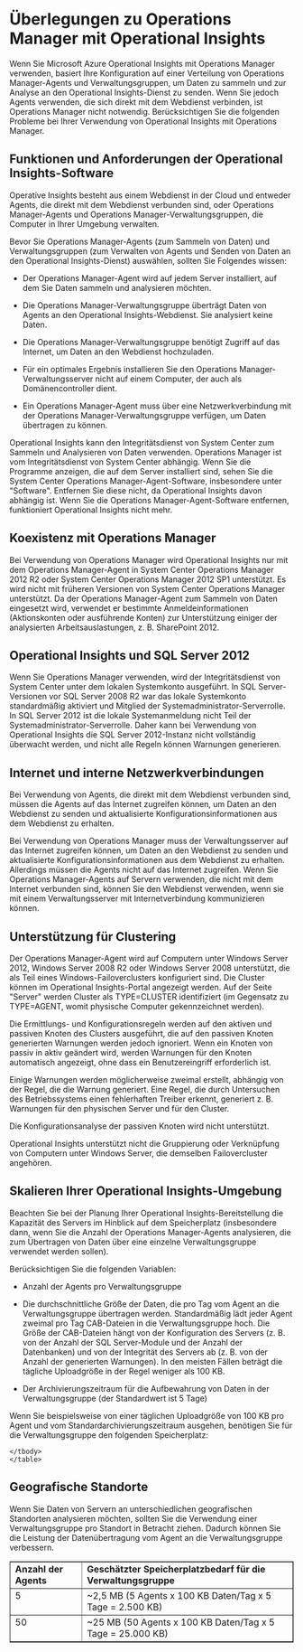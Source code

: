 <properties 
   pageTitle="Überlegungen zu Operations Manager mit Operational Insights"
   description="Wenn Sie Microsoft Azure Operational Insights mit Operations Manager verwenden, basiert Ihre Konfiguration auf einer Verteilung von Operations Manager-Agents und Verwaltungsgruppen, um Daten zu sammeln und zur Analyse an den Operational Insights-Dienst zu senden"
   services="operational-insights"
   documentationCenter=""
   authors="bandersmsft"
   manager="jwhit"
   editor="tysonn" />
<tags 
   ms.service="operational-insights"
   ms.devlang="na"
   ms.topic="article"
   ms.tgt_pltfrm="na"
   ms.workload="na"
   ms.date="03/20/2015"
   ms.author="banders" />

# Überlegungen zu Operations Manager mit Operational Insights

Wenn Sie Microsoft Azure Operational Insights mit Operations Manager verwenden, basiert Ihre Konfiguration auf einer Verteilung von Operations Manager-Agents und Verwaltungsgruppen, um Daten zu sammeln und zur Analyse an den Operational Insights-Dienst zu senden. Wenn Sie jedoch Agents verwenden, die sich direkt mit dem Webdienst verbinden, ist Operations Manager nicht notwendig. Berücksichtigen Sie die folgenden Probleme bei Ihrer Verwendung von Operational Insights mit Operations Manager.

## Funktionen und Anforderungen der Operational Insights-Software

Operative Insights besteht aus einem Webdienst in der Cloud und entweder Agents, die direkt mit dem Webdienst verbunden sind, oder Operations Manager-Agents und Operations Manager-Verwaltungsgruppen, die Computer in Ihrer Umgebung verwalten.

Bevor Sie Operations Manager-Agents (zum Sammeln von Daten) und Verwaltungsgruppen (zum Verwalten von Agents und Senden von Daten an den Operational Insights-Dienst) auswählen, sollten Sie Folgendes wissen:

- Der Operations Manager-Agent wird auf jedem Server installiert, auf dem Sie Daten sammeln und analysieren möchten.

- Die Operations Manager-Verwaltungsgruppe überträgt Daten von Agents an den Operational Insights-Webdienst. Sie analysiert keine Daten.

- Die Operations Manager-Verwaltungsgruppe benötigt Zugriff auf das Internet, um Daten an den Webdienst hochzuladen.

- Für ein optimales Ergebnis installieren Sie den Operations Manager-Verwaltungsserver nicht auf einem Computer, der auch als Domänencontroller dient.

- Ein Operations Manager-Agent muss über eine Netzwerkverbindung mit der Operations Manager-Verwaltungsgruppe verfügen, um Daten übertragen zu können.

Operational Insights kann den Integritätsdienst von System Center zum Sammeln und Analysieren von Daten verwenden. Operations Manager ist vom Integritätsdienst von System Center abhängig. Wenn Sie die Programme anzeigen, die auf dem Server installiert sind, sehen Sie die System Center Operations Manager-Agent-Software, insbesondere unter "Software". Entfernen Sie diese nicht, da Operational Insights davon abhängig ist. Wenn Sie die Operations Manager-Agent-Software entfernen, funktioniert Operational Insights nicht mehr.

## Koexistenz mit Operations Manager

Bei Verwendung von Operations Manager wird Operational Insights nur mit dem Operations Manager-Agent in System Center Operations Manager 2012 R2 oder System Center Operations Manager 2012 SP1 unterstützt. Es wird nicht mit früheren Versionen von System Center Operations Manager unterstützt. Da der Operations Manager-Agent zum Sammeln von Daten eingesetzt wird, verwendet er bestimmte Anmeldeinformationen (Aktionskonten oder ausführende Konten) zur Unterstützung einiger der analysierten Arbeitsauslastungen, z. B. SharePoint 2012.

## Operational Insights und SQL Server 2012

Wenn Sie Operations Manager verwenden, wird der Integritätsdienst von System Center unter dem lokalen Systemkonto ausgeführt. In SQL Server-Versionen vor SQL Server 2008 R2 war das lokale Systemkonto standardmäßig aktiviert und Mitglied der Systemadministrator-Serverrolle. In SQL Server 2012 ist die lokale Systemanmeldung nicht Teil der Systemadministrator-Serverrolle. Daher kann bei Verwendung von Operational Insights die SQL Server 2012-Instanz nicht vollständig überwacht werden, und nicht alle Regeln können Warnungen generieren.

## Internet und interne Netzwerkverbindungen

Bei Verwendung von Agents, die direkt mit dem Webdienst verbunden sind, müssen die Agents auf das Internet zugreifen können, um Daten an den Webdienst zu senden und aktualisierte Konfigurationsinformationen aus dem Webdienst zu erhalten.

Bei Verwendung von Operations Manager muss der Verwaltungsserver auf das Internet zugreifen können, um Daten an den Webdienst zu senden und aktualisierte Konfigurationsinformationen aus dem Webdienst zu erhalten. Allerdings müssen die Agents nicht auf das Internet zugreifen. Wenn Sie Operations Manager-Agents auf Servern verwenden, die nicht mit dem Internet verbunden sind, können Sie den Webdienst verwenden, wenn sie mit einem Verwaltungsserver mit Internetverbindung kommunizieren können.

## Unterstützung für Clustering

Der Operations Manager-Agent wird auf Computern unter Windows Server 2012, Windows Server 2008 R2 oder Windows Server 2008 unterstützt, die als Teil eines Windows-Failoverclusters konfiguriert sind. Die Cluster können im Operational Insights-Portal angezeigt werden. Auf der Seite "Server" werden Cluster als TYPE=CLUSTER identifiziert (im Gegensatz zu TYPE=AGENT, womit physische Computer gekennzeichnet werden).

Die Ermittlungs- und Konfigurationsregeln werden auf den aktiven und passiven Knoten des Clusters ausgeführt, die auf den passiven Knoten generierten Warnungen werden jedoch ignoriert. Wenn ein Knoten von passiv in aktiv geändert wird, werden Warnungen für den Knoten automatisch angezeigt, ohne dass ein Benutzereingriff erforderlich ist.

Einige Warnungen werden möglicherweise zweimal erstellt, abhängig von der Regel, die die Warnung generiert. Eine Regel, die durch Untersuchen des Betriebssystems einen fehlerhaften Treiber erkennt, generiert z. B. Warnungen für den physischen Server und für den Cluster.

Die Konfigurationsanalyse der passiven Knoten wird nicht unterstützt.

Operational Insights unterstützt nicht die Gruppierung oder Verknüpfung von Computern unter Windows Server, die demselben Failovercluster angehören.

## Skalieren Ihrer Operational Insights-Umgebung

Beachten Sie bei der Planung Ihrer Operational Insights-Bereitstellung die Kapazität des Servers im Hinblick auf dem Speicherplatz (insbesondere dann, wenn Sie die Anzahl der Operations Manager-Agents analysieren, die zum Übertragen von Daten über eine einzelne Verwaltungsgruppe verwendet werden sollen).

Berücksichtigen Sie die folgenden Variablen:

- Anzahl der Agents pro Verwaltungsgruppe

- Die durchschnittliche Größe der Daten, die pro Tag vom Agent an die Verwaltungsgruppe übertragen werden. Standardmäßig lädt jeder Agent zweimal pro Tag CAB-Dateien in die Verwaltungsgruppe hoch. Die Größe der CAB-Dateien hängt von der Konfiguration des Servers (z. B. von der Anzahl der SQL Server-Module und der Anzahl der Datenbanken) und von der Integrität des Servers ab (z. B. von der Anzahl der generierten Warnungen). In den meisten Fällen beträgt die tägliche Uploadgröße in der Regel weniger als 100 KB.

- Der Archivierungszeitraum für die Aufbewahrung von Daten in der Verwaltungsgruppe (der Standardwert ist 5 Tage)

Wenn Sie beispielsweise von einer täglichen Uploadgröße von 100 KB pro Agent und vom Standardarchivierungszeitraum ausgehen, benötigen Sie für die Verwaltungsgruppe den folgenden Speicherplatz:

<table border="1" cellspacing="4" cellpadding="4">
    <tbody>
    <tr align="left" valign="top">
		<td><b>Anzahl der Agents</b></td>
		<td><b>Geschätzter Speicherplatzbedarf für die Verwaltungsgruppe</b></td>
    </tr>
    <tr align="left" valign="top">
		<td>5</td>
		<td>~2,5 MB (5 Agents x 100 KB Daten/Tag x 5 Tage = 2.500 KB)</td>
    </tr>
    <tr align="left" valign="top">
		<td>50</td>
		<td>~25 MB (50 Agents x 100 KB Daten/Tag x 5 Tage = 25.000 KB)</td>
    </tr>

    </tbody>
    </table>

## Geografische Standorte

Wenn Sie Daten von Servern an unterschiedlichen geografischen Standorten analysieren möchten, sollten Sie die Verwendung einer Verwaltungsgruppe pro Standort in Betracht ziehen. Dadurch können Sie die Leistung der Datenübertragung vom Agent an die Verwaltungsgruppe verbessern.



<!--HONumber=52--> 